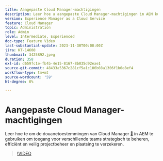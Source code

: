 ```yaml
---
title: Aangepaste Cloud Manager-machtigingen
description: Leer hoe u aangepaste Cloud Manager-machtigingen in AEM kunt gebruiken om de toegang voor verschillende teams strategisch te beheren en zo een efficiënt en veilig projectbeheer en -implementatie te garanderen.
version: Experience Manager as a Cloud Service
feature: Cloud Manager
topic: Administration
role: Admin
level: Intermediate, Experienced
doc-type: Feature Video
last-substantial-update: 2023-11-30T00:00:00Z
jira: KT-14608
thumbnail: 3425892.jpeg
duration: 358
exl-id: d659fc1e-fb4b-4e15-8167-8b035d92eae1
source-git-commit: 48433a5367c281cf5a1c106b08a1306f1b0e8ef4
workflow-type: tm+mt
source-wordcount: '59'
ht-degree: 0%

---
```


# Aangepaste Cloud Manager-machtigingen

Leer hoe te om de douanetoestemmingen van Cloud Manager [&#128279;](https://experienceleague.adobe.com/docs/experience-manager-cloud-manager/content/requirements/custom-permissions.html?lang=nl-NL) in AEM te gebruiken om toegang voor verschillende teams strategisch te beheren, efficiënt en veilig projectbeheer en plaatsing te verzekeren.

>[!VIDEO](https://video.tv.adobe.com/v/3425892/?learn=on)
